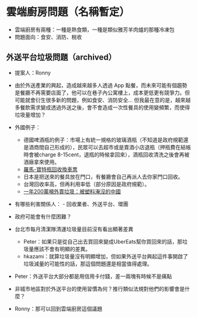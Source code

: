 雲端廚房問題（名稱暫定）
===
- 雲端廚房有兩種：一種是熱食類，一種是類似雅芳羊肉爐的那種冷凍包
- 問題面向：食安、消防、稅收

## 外送平台垃圾問題（archived）
- 提案人：Ronny

- 由於外送產業的興起，造成越來越多人透過 App 點餐，而未來可能有個趨勢是餐廳不再需要店面了，他可以在巷子內公寓樓上，成本更低更有競爭力。但可能就會衍生很多新的問題，例如食安、消防安全... 但我最在意的是，越來越多餐飲需求變成透過外送之後，會不會造成一次性餐具的使用變頻繁，而使得垃圾量增加？

- 外國例子：
    - 德國啤酒瓶的例子：市場上有統一規格的玻璃酒瓶（不知道是政府規範還是酒商間自己形成的），民眾可以去超市或是賣酒小店退瓶（押瓶費在結帳時會被charge 8-15cent，退瓶的時候拿回來），酒瓶回收清洗之後會再被酒廠拿來使用。
    - [羅馬-寶特瓶回收換車票](https://csr.cw.com.tw/article/41116)
    - 日本是把送來的餐具放在門口，有餐廳會自己再派人去你家門口回收。
    - 台灣回收率高，但再利用率低（部分原因是政府規範）。
    - [一年200萬噸外賣垃圾：被塑料淹沒的中國](https://cn.nytimes.com/china/20190528/china-food-delivery-trash/zh-hant/)
- 有哪些利害關係人：
        - 回收業者、外送平台、環團
- 政府可能會有什麼困難？
- 台北市每月清潔隊清運垃圾量目前沒有看出顯著差異
    - Peter：如果只是從自己出去買回來變成UberEats幫你買回來的話，那垃圾量應該不會有明顯的差異。
    - hkazami：就算垃圾量沒有明顯增加，但如果外送平台興起這件事開啟了垃圾減量的可能性的話，那這個問題還是相當值得處理。
- Peter：外送平台大部分都是用信用卡付錢，差一兩塊有時候不是痛點
- 非城市地區對於外送平台的使用習慣為何？推行類似法規對他們的影響會是什麼？

- Ronny：那可以回到雲端廚房這個議題